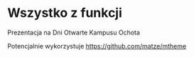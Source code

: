 # Wszystko z funkcji

Prezentacja na Dni Otwarte Kampusu Ochota

Potencjalnie wykorzystuje https://github.com/matze/mtheme